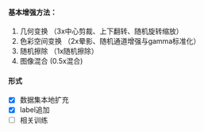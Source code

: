 #### 基本增强方法：
1. 几何变换 （3x中心剪裁、上下翻转、随机旋转缩放）
2. 色彩空间变换 （2x晕影、随机通道增强与gamma标准化）
3. 随机擦除 （1x随机擦除）
4. 图像混合 (0.5x混合)

#### 形式
- [x] 数据集本地扩充
- [x] label追加
- [ ] 相关训练
